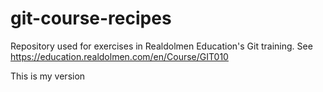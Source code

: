 
# git-course-recipes
Repository used for exercises in Realdolmen Education's Git training. See https://education.realdolmen.com/en/Course/GIT010

This is my version
